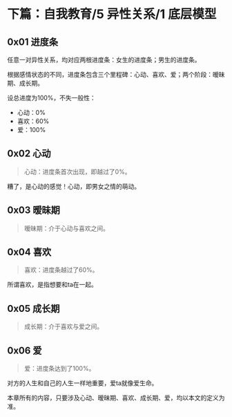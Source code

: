# 下篇：自我教育/5 异性关系/1 底层模型

## 0x01 进度条

任意一对异性关系，均对应两根进度条：女生的进度条；男生的进度条。

根据感情状态的不同，进度条包含三个里程碑：心动、喜欢、爱；两个阶段：暧昧期、成长期。

设总进度为100%，不失一般性：

- 心动：0%
- 喜欢：60%
- 爱：100%

## 0x02 心动

> 心动：进度条首次出现，即越过了0%。

糟了，是心动的感觉！心动，即男女之情的萌动。

## 0x03 暧昧期

> 暧昧期：介于心动与喜欢之间。

## 0x04 喜欢

> 喜欢：进度条越过了60%。

所谓喜欢，是指想要和ta在一起。

## 0x05 成长期

> 成长期：介于喜欢与爱之间。

## 0x06 爱

> 爱：进度条达到了100%。

对方的人生和自己的人生一样地重要，爱ta就像爱生命。

本章所有的内容，只要涉及心动、暧昧期、喜欢、成长期、爱，均以本文的定义为准。
